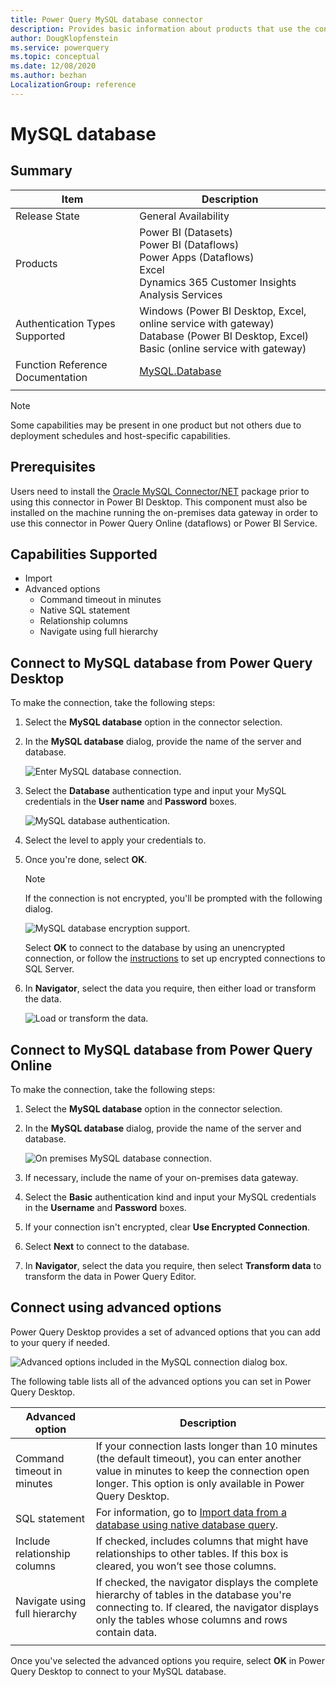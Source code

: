 ```yaml
---
title: Power Query MySQL database connector
description: Provides basic information about products that use the connector, supported authentication types, prerequisites, and connection instructions.
author: DougKlopfenstein
ms.service: powerquery
ms.topic: conceptual
ms.date: 12/08/2020
ms.author: bezhan
LocalizationGroup: reference
---
```


# MySQL database
 
## Summary

| Item | Description |
| ---- | ----------- |
| Release State | General Availability |
| Products | Power BI (Datasets)<br/>Power BI (Dataflows)<br/>Power Apps (Dataflows)<br/>Excel<br/>Dynamics 365 Customer Insights<br/>Analysis Services |
| Authentication Types Supported | Windows (Power BI Desktop, Excel, online service with gateway)<br/>Database (Power BI Desktop, Excel)<br/>Basic (online service with gateway) |
| Function Reference Documentation | [MySQL.Database](/powerquery-m/mysql-database) |
| | |

>[!Note]
> Some capabilities may be present in one product but not others due to deployment schedules and host-specific capabilities.
 
## Prerequisites

Users need to install the [Oracle MySQL Connector/NET](https://dev.mysql.com/downloads/connector/net/) package prior to using this connector in Power BI Desktop. This component must also be installed on the machine running the on-premises data gateway in order to use this connector in Power Query Online (dataflows) or Power BI Service. 

## Capabilities Supported
* Import
* Advanced options
    * Command timeout in minutes
    * Native SQL statement
    * Relationship columns
    * Navigate using full hierarchy
    
## Connect to MySQL database from Power Query Desktop

To make the connection, take the following steps:
 
1. Select the **MySQL database** option in the connector selection.
 
2. In the **MySQL database** dialog, provide the name of the server and database. 

   ![Enter MySQL database connection.](./media/mysql-database/signin.png)

3. Select the **Database** authentication type and input your MySQL credentials in the **User name** and **Password** boxes.

   ![MySQL database authentication.](./media/mysql-database/enter-credentials.png)

4. Select the level to apply your credentials to.

5. Once you're done, select **OK**.

   >[!Note]
   > If the connection is not encrypted, you'll be prompted with the following dialog.

   ![MySQL database encryption support.](../images/EncryptionWarning.png)

   Select **OK** to connect to the database by using an unencrypted connection, or follow the [instructions](/sql/database-engine/configure-windows/enable-encrypted-connections-to-the-database-engine) to set up encrypted connections to SQL Server.

6. In **Navigator**, select the data you require, then either load or transform the data.

   ![Load or transform the data.](./media/mysql-database/navigator.png)

## Connect to MySQL database from Power Query Online

To make the connection, take the following steps:

1. Select the **MySQL database** option in the connector selection.
 
2. In the **MySQL database** dialog, provide the name of the server and database.  

   ![On premises MySQL database connection.](./media/mysql-database/service-signin.png)

3. If necessary, include the name of your on-premises data gateway.

4. Select the **Basic** authentication kind and input your MySQL credentials in the **Username** and **Password** boxes.

5. If your connection isn't encrypted, clear **Use Encrypted Connection**.

5. Select **Next** to connect to the database.

6. In **Navigator**, select the data you require, then select **Transform data** to transform the data in Power Query Editor.

## Connect using advanced options

Power Query Desktop provides a set of advanced options that you can add to your query if needed.

![Advanced options included in the MySQL connection dialog box.](./media/mysql-database/advanced-options.png)


The following table lists all of the advanced options you can set in Power Query Desktop.

| Advanced option	| Description |
| --------------- | ----------- |
| Command timeout in minutes | If your connection lasts longer than 10 minutes (the default timeout), you can enter another value in minutes to keep the connection open longer. This option is only available in Power Query Desktop. |
| SQL statement | For information, go to [Import data from a database using native database query](../native-database-query.md). |
| Include relationship columns | If checked, includes columns that might have relationships to other tables. If this box is cleared, you won’t see those columns. |
| Navigate using full hierarchy | If checked, the navigator displays the complete hierarchy of tables in the database you're connecting to. If cleared, the navigator displays only the tables whose columns and rows contain data. |
| | |

Once you've selected the advanced options you require, select **OK** in Power Query Desktop to connect to your MySQL database.

